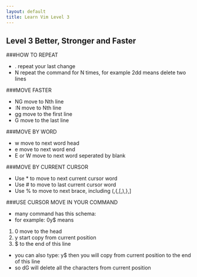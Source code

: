 ```yaml
---
layout: default
title: Learn Vim Level 3
---
```


## Level 3 Better, Stronger and Faster 

###HOW TO REPEAT
* .   repeat your last change
* N<command>  repeat the command for N times, for example 2dd means delete two lines 

###MOVE FASTER
* NG  move to Nth line
* :N  move to Nth line
* gg  move to the first line
* G   move to the last line

###MOVE BY WORD
* w   move to next word head
* e   move to next word end
* E or W  move to next word seperated by blank

###MOVE BY CURRENT CURSOR
* Use * to move to next current cursor word
* Use # to move to last current cursor word
* Use % to move to next brace, including (,{,[,),},]


###USE CURSOR MOVE IN YOUR COMMAND
* many command has this schema: <start position><command><end position>
* for example:  0y$ means 
1. 0 move to the head
2. y start copy from current position
3. $ to the end of this line

* you can also type:  y$  then you will copy from current position to the end of this line
* so  dG  will delete all the characters from current position


